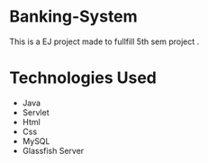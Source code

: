 # Banking-System
This is a EJ project made to fullfill 5th sem project .

# Technologies Used
- Java
- Servlet
- Html
- Css
- MySQL
- Glassfish Server
